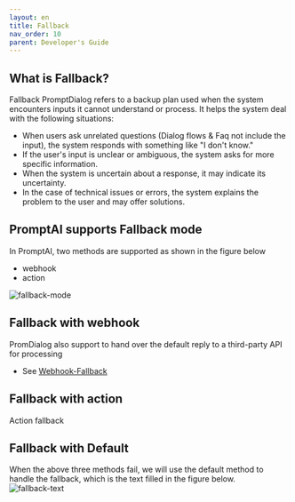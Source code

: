 ```yaml
---
layout: en
title: Fallback
nav_order: 10
parent: Developer's Guide
---
```


## What is Fallback?

Fallback PromptDialog refers to a backup plan used when the system encounters inputs it cannot understand or process. It helps the system deal with the following situations:

- When users ask unrelated questions (Dialog flows & Faq not include the input), the system responds with something like "I don't know."
- If the user's input is unclear or ambiguous, the system asks for more specific information.
- When the system is uncertain about a response, it may indicate its uncertainty.
- In the case of technical issues or errors, the system explains the problem to the user and may offer solutions.

## PromptAI supports Fallback mode
In PromptAI, two methods are supported as shown in the figure below
- webhook
- action

![fallback-mode](/assets/images/tutorial/fallback-mode.jpg)

## Fallback with webhook
PromDialog also support to hand over the default reply to a third-party API for processing

- See [Webhook-Fallback](/docs/webhook/03-webhook/)

## Fallback with action
Action fallback

## Fallback with Default
When the above three methods fail, we will use the default method to handle the fallback, which is the text filled in the figure below.
![fallback-text](/assets/images/tutorial/fallback-text.jpg)